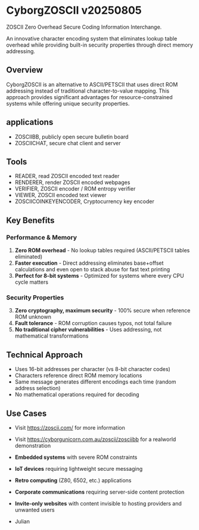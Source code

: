 # CyborgZOSCII v20250805

ZOSCII Zero Overhead Secure Coding Information Interchange.

An innovative character encoding system that eliminates lookup table overhead while providing built-in security properties through direct memory addressing.

## Overview

CyborgZOSCII is an alternative to ASCII/PETSCII that uses direct ROM addressing instead of traditional character-to-value mapping. This approach provides significant advantages for resource-constrained systems while offering unique security properties.

## applications

- ZOSCIIBB, publicly open secure bulletin board
- ZOSCIICHAT, secure chat client and server

## Tools

- READER, read ZOSCII encoded text reader
- RENDERER, render ZOSCII encoded webpages
- VERIFIER, ZOSCII encoder / ROM entropy verifier
- VIEWER, ZOSCII encoded text viewer
- ZOSCIICOINKEYENCODER, Cryptocurrency key encoder

## Key Benefits

### Performance & Memory
1. **Zero ROM overhead** - No lookup tables required (ASCII/PETSCII tables eliminated)
2. **Faster execution** - Direct addressing eliminates base+offset calculations and even open to stack abuse for fast text printing
3. **Perfect for 8-bit systems** - Optimized for systems where every CPU cycle matters

### Security Properties
3. **Zero cryptography, maximum security** - 100% secure when reference ROM unknown
4. **Fault tolerance** - ROM corruption causes typos, not total failure
5. **No traditional cipher vulnerabilities** - Uses addressing, not mathematical transformations

## Technical Approach

- Uses 16-bit addresses per character (vs 8-bit character codes)
- Characters reference direct ROM memory locations
- Same message generates different encodings each time (random address selection)
- No mathematical operations required for decoding

## Use Cases

- Visit https://zoscii.com/ for more information
- Visit https://cyborgunicorn.com.au/zoscii/zosciibb for a realworld demonstration

- **Embedded systems** with severe ROM constraints
- **IoT devices** requiring lightweight secure messaging  
- **Retro computing** (Z80, 6502, etc.) applications
- **Corporate communications** requiring server-side content protection
- **Invite-only websites** with content invisible to hosting providers and unwanted users

- Julian



